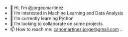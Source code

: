 - 👋 Hi, I’m @jorgecmartinez
- 👀 I’m interested in Machine Learning and Data Analysis
- 🌱 I’m currently learning Python
- 💞️ I’m looking to collaborate on some projects
- 📫 How to reach me: canomartinez.jorge@gmail.com
..
<!---
jorgecmartinez/jorgecmabecause its `README.md` (this file) appears on your GitHub profile.
You can click the Preview link to take a look at your changes.rtinez is a ✨ special ✨ repository 
--->
